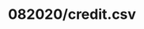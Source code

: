 ---  
schema: schema::082020/credit.csv  
title: 082020/credit.csv  
organization: Sample Department  
notes: Used in 1 lineage(s)  
resources:  
  - name: 082020/credit.csv 
    url: file:/Users/kensu/Customers/Kensu/LoanApproval/PROD/masterdata/prod/082020/credit.csv 
    format : CSV  
license: None  
category:
  - Education  
maintainer: User  
maintainer_email: UserMail  
---
